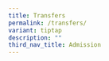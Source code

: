 ```yaml
---
title: Transfers
permalink: /transfers/
variant: tiptap
description: ""
third_nav_title: Admission
---
```

